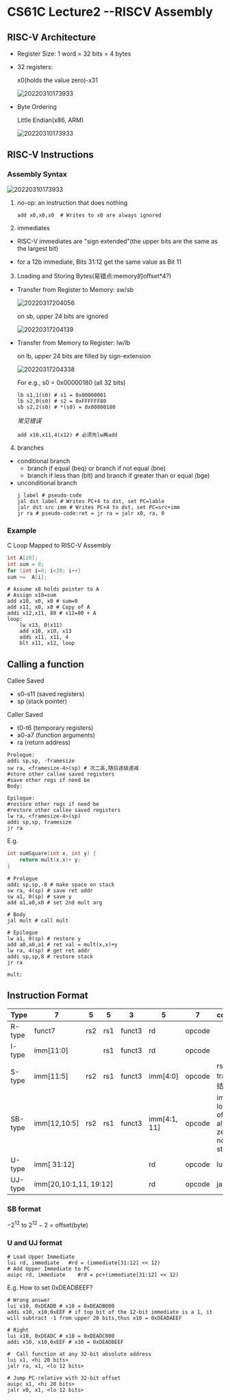 # CS61C Lecture2 --RISCV Assembly

## RISC-V Architecture
- Register Size: 1 word = 32 bits = 4 bytes

- 32 registers:

    x0(holds the value zero)-x31

    ![20220310173933](https://raw.githubusercontent.com/zxc2012/image/main/20220317214717.png)

- Byte Ordering 

    Little Endian(x86, ARM)

    ![20220310173933](https://raw.githubusercontent.com/zxc2012/image/main/20220316203925.png)

## RISC-V Instructions

### Assembly Syntax

![20220310173933](https://raw.githubusercontent.com/zxc2012/image/main/20220316201927.png)

1. no-op: an instruction that does nothing

    ```armasm
    add x0,x0,x0  # Writes to x0 are always ignored
    ```

2. immediates

- RISC-V immediates are "sign extended"(the upper bits are the same as the largest bit)

- for a 12b immediate, Bits 31:12 get the same value as Bit 11

3. Loading and Storing Bytes(易错点:memory的offset*4?)

- Transfer from Register to Memory: sw/sb

    ![20220317204056](https://raw.githubusercontent.com/zxc2012/image/main/20220317204056.png)
    
    on sb, upper 24 bits are ignored

    ![20220317204139](https://raw.githubusercontent.com/zxc2012/image/main/20220317204139.png)

- Transfer from Memory to Register: lw/lb

    on lb, upper 24 bits are filled by sign-extension

    ![20220317204338](https://raw.githubusercontent.com/zxc2012/image/main/20220317204338.png)

    For e.g.,  s0 = 0x00000180 (all 32 bits)

    ```armasm
    lb s1,1(s0) # s1 = 0x00000001
    lb s2,0(s0) # s2 = 0xFFFFFF80
    sb s2,2(s0) # *(s0) = 0x00800180
    ```

    *常见错误*
    ```armasm
    add x10,x11,4(x12) # 必须先lw再add
    ```
4. branches
- conditional branch
    - branch if equal (beq) or branch if not equal (bne)
    - branch if less than (blt) and branch if greater than or equal (bge)
- unconditional branch
    ```armasm
    j label # pseudo-code 
    jal dst label # Writes PC+4 to dst, set PC=lable
    jalr dst src imm # Writes PC+4 to dst, set PC=src+imm
    jr ra # pseudo-code:ret = jr ra = jalr x0, ra, 0
    ```

### Example 

C Loop Mapped to RISC-V Assembly
```c
int A[20];
int sum = 0;
for (int i=0; i<20; i++)
sum +=  A[i];
```

```armasm
# Assume x8 holds pointer to A
# Assign x10=sum
add x10, x0, x0 # sum=0
add x11, x0, x8 # Copy of A
addi x12,x11, 80 # x12=80 + A
loop:
    lw x13, 0(x11)
    add x10, x10, x13
    addi x11, x11, 4
    blt x11, x12, loop
```

## Calling a function

Callee Saved
- s0-s11 (saved registers)
- sp (stack	pointer)

Caller Saved
- t0-t6 (temporary registers)
- a0-a7 (function arguments)
- ra (return address)

```armasm
Prologue:
addi sp,sp, -framesize
sw ra, <framesize-4>(sp) # 次二高,随后逐级递减
#store other callee saved registers
#save other regs if need be
Body:

Epilogue:
#restore other regs if need be
#restore other callee saved registers
lw ra, <framesize-4>(sp)
addi sp,sp, framesize
jr ra
```

E.g.
```c
int sumSquare(int x, int y) {
    return mult(x,x)+ y; 
}
```

```armasm
# Prologue
addi sp,sp,-8 # make space on stack
sw ra, 4(sp) # save ret addr
sw a1, 0(sp) # save y
add a1,a0,x0 # set 2nd mult arg

# Body
jal mult # call mult

# Epilogue
lw a1, 0(sp) # restore y
add a0,a0,a1 # ret val = mult(x,x)+y
lw ra, 4(sp) # get ret addr
addi sp,sp,8 # restore stack
jr ra

mult: 
```

## Instruction Format

<table>
<thead><tr ><th>Type</th><th>7</th><th>5</th><th>5</th><th>3</th><th>5</th><th>7</th><th>comments</th></tr></thead><tbody>
 <tr><td>R-type</td><td>funct7</td><td>rs2</td><td>rs1</td><td>funct3</td><td>rd</td><td>opcode</td><td>&nbsp;</td></tr>
 <tr><td>l-type</td><td>imm[11:0]</td><td>&nbsp;</td><td>rs1</td><td>funct3</td><td>rd</td><td>opcode</td><td>&nbsp;</td></tr>
 <tr><td>S-type</td><td>imm[11:5]</td><td>rs2</td><td>rs1</td><td>funct3</td><td>imm[4:0]</td><td>opcode</td><td>rs1--transfer的结果</td></tr>
 <tr><td>SB-type</td><td>imm[12,10:5]</td><td>rs2</td><td>rs1</td><td>funct3</td><td>imm[4:1, 11]</td><td>opcode</td><td>imm: lowest bit of offset is always zero, so no need to store it.</td></tr>
 <tr><td>U-type</td><td colspan="4">imm[ 31:12]</td><td>rd</td><td>opcode</td><td>lui&auipc</td></tr>
 <tr><td>UJ-type</td><td colspan="4">imm[20,10:1,11, 19:12]</td><td>rd</td><td>opcode</td><td>jal</td></tr>
</tbody></table>

### SB format

$-2^{12}$ to $2^{12}-2$ = offset(byte)

### U and UJ format

```armasm
# Load Upper Immediate
lui rd, immediate   #rd = (immediate[31:12] << 12)
# Add Upper Immediate to PC
auipc rd, immediate    #rd = pc+(immediate[31:12] << 12)
```

E.g. How to set 0xDEADBEEF?

```armasm
# Wrong answer
lui x10, 0xDEADB # x10 = 0xDEADB000
addi x10, x10,0xEEF # if top bit of the 12-bit immediate is a 1, it will subtract -1 from upper 20 bits,thus x10 = 0xDEADAEEF

# Right
lui x10, 0xDEADC # x10 = 0xDEADC000
addi x10, x10,0xEEF # x10 = 0xDEADBEEF

#  Call function at any 32-bit absolute address
lui x1, <hi 20 bits>
jalr ra, x1, <lo 12 bits>

# Jump PC-relative with 32-bit offset
auipc x1, <hi 20 bits>
jalr x0, x1, <lo 12 bits>
```